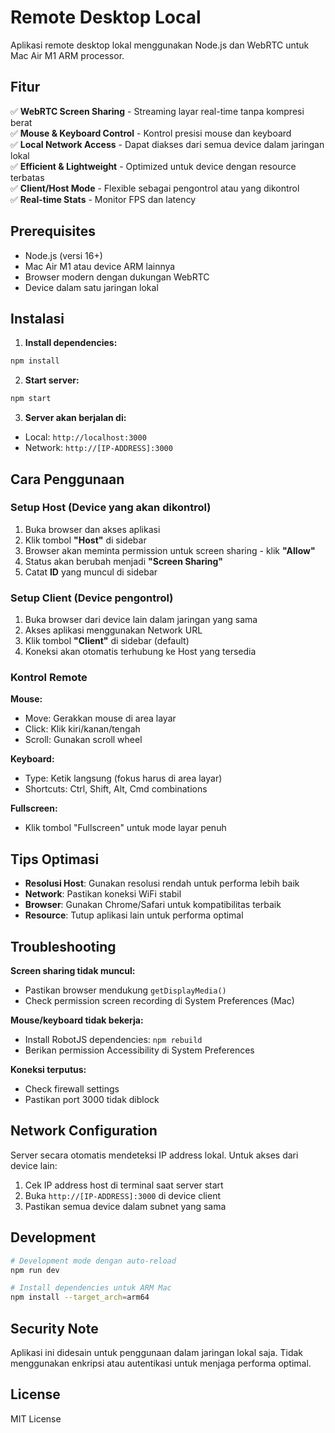 # Remote Desktop Local

Aplikasi remote desktop lokal menggunakan Node.js dan WebRTC untuk Mac Air M1 ARM processor.

## Fitur

✅ **WebRTC Screen Sharing** - Streaming layar real-time tanpa kompresi berat  
✅ **Mouse & Keyboard Control** - Kontrol presisi mouse dan keyboard  
✅ **Local Network Access** - Dapat diakses dari semua device dalam jaringan lokal  
✅ **Efficient & Lightweight** - Optimized untuk device dengan resource terbatas  
✅ **Client/Host Mode** - Flexible sebagai pengontrol atau yang dikontrol  
✅ **Real-time Stats** - Monitor FPS dan latency  

## Prerequisites

- Node.js (versi 16+)
- Mac Air M1 atau device ARM lainnya
- Browser modern dengan dukungan WebRTC
- Device dalam satu jaringan lokal

## Instalasi

1. **Install dependencies:**
```bash
npm install
```

2. **Start server:**
```bash
npm start
```

3. **Server akan berjalan di:**
- Local: `http://localhost:3000`
- Network: `http://[IP-ADDRESS]:3000`

## Cara Penggunaan

### Setup Host (Device yang akan dikontrol)

1. Buka browser dan akses aplikasi
2. Klik tombol **"Host"** di sidebar
3. Browser akan meminta permission untuk screen sharing - klik **"Allow"**
4. Status akan berubah menjadi **"Screen Sharing"**
5. Catat **ID** yang muncul di sidebar

### Setup Client (Device pengontrol)

1. Buka browser dari device lain dalam jaringan yang sama
2. Akses aplikasi menggunakan Network URL
3. Klik tombol **"Client"** di sidebar (default)
4. Koneksi akan otomatis terhubung ke Host yang tersedia

### Kontrol Remote

**Mouse:**
- Move: Gerakkan mouse di area layar
- Click: Klik kiri/kanan/tengah
- Scroll: Gunakan scroll wheel

**Keyboard:**
- Type: Ketik langsung (fokus harus di area layar)
- Shortcuts: Ctrl, Shift, Alt, Cmd combinations

**Fullscreen:**
- Klik tombol "Fullscreen" untuk mode layar penuh

## Tips Optimasi

- **Resolusi Host**: Gunakan resolusi rendah untuk performa lebih baik
- **Network**: Pastikan koneksi WiFi stabil
- **Browser**: Gunakan Chrome/Safari untuk kompatibilitas terbaik
- **Resource**: Tutup aplikasi lain untuk performa optimal

## Troubleshooting

**Screen sharing tidak muncul:**
- Pastikan browser mendukung `getDisplayMedia()`
- Check permission screen recording di System Preferences (Mac)

**Mouse/keyboard tidak bekerja:**
- Install RobotJS dependencies: `npm rebuild`
- Berikan permission Accessibility di System Preferences

**Koneksi terputus:**
- Check firewall settings
- Pastikan port 3000 tidak diblock

## Network Configuration

Server secara otomatis mendeteksi IP address lokal. Untuk akses dari device lain:

1. Cek IP address host di terminal saat server start
2. Buka `http://[IP-ADDRESS]:3000` di device client
3. Pastikan semua device dalam subnet yang sama

## Development

```bash
# Development mode dengan auto-reload
npm run dev

# Install dependencies untuk ARM Mac
npm install --target_arch=arm64
```

## Security Note

Aplikasi ini didesain untuk penggunaan dalam jaringan lokal saja. Tidak menggunakan enkripsi atau autentikasi untuk menjaga performa optimal.

## License

MIT License 